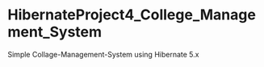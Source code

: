 # HibernateProject4_College_Management_System
 Simple Collage-Management-System using Hibernate 5.x

